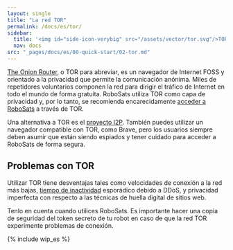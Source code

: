 ```yaml
---
layout: single
title: "La red TOR"
permalink: /docs/es/tor/
sidebar:
  title: '<img id="side-icon-verybig" src="/assets/vector/tor.svg"/>TOR'
  nav: docs
src: "_pages/docs/es/00-quick-start/02-tor.md"
---
```


[The Onion Router](https://www.torproject.org/download/), o TOR para abreviar, es un navegador de Internet FOSS y orientado a la privacidad que permite la comunicación anónima. Miles de repetidores voluntarios componen la red para dirigir el tráfico de Internet en todo el mundo de forma gratuita. RoboSats utiliza TOR como capa de privacidad y, por lo tanto, se recomienda encarecidamente [acceder a RoboSats](/docs/es/access/#-de-manera-privada-con-tor) a través de TOR.

Una alternativa a TOR es el [proyecto I2P](/docs/es/access/#-de-manera-privada-con-i2p). También puedes utilizar un navegador compatible con TOR, como Brave, pero los usuarios siempre deben asumir que están siendo espiados y tener cuidado para acceder a RoboSats de forma segura.

## Problemas con TOR

Utilizar TOR tiene desventajas tales como velocidades de conexión a la red más bajas, [tiempo de inactividad](https://status.torproject.org/) esporádico debido a DDoS, y privacidad imperfecta con respecto a las técnicas de huella digital de sitios web.

Tenlo en cuenta cuando utilices RoboSats. Es importante hacer una copia de seguridad del token secreto de tu robot en caso de que la red TOR experimente problemas de conexión.

{% include wip_es %}
